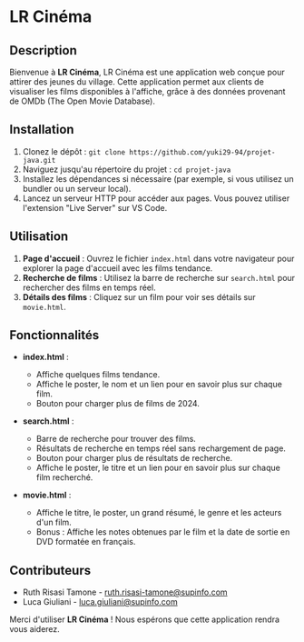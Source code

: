 # LR Cinéma

## Description
Bienvenue à **LR Cinéma**, LR Cinéma est une application web conçue pour attirer des jeunes du village. Cette application permet aux clients de visualiser les films disponibles à l'affiche, grâce à des données provenant de OMDb (The Open Movie Database).

## Installation
1. Clonez le dépôt : `git clone https://github.com/yuki29-94/projet-java.git`
2. Naviguez jusqu'au répertoire du projet : `cd projet-java`
3. Installez les dépendances si nécessaire (par exemple, si vous utilisez un bundler ou un serveur local).
4. Lancez un serveur HTTP pour accéder aux pages. Vous pouvez utiliser l'extension "Live Server" sur VS Code.

## Utilisation
1. **Page d'accueil** : Ouvrez le fichier `index.html` dans votre navigateur pour explorer la page d'accueil avec les films tendance.
2. **Recherche de films** : Utilisez la barre de recherche sur `search.html` pour rechercher des films en temps réel.
3. **Détails des films** : Cliquez sur un film pour voir ses détails sur `movie.html`.

## Fonctionnalités
- **index.html** :
  - Affiche quelques films tendance.
  - Affiche le poster, le nom et un lien pour en savoir plus sur chaque film.
  - Bouton pour charger plus de films de 2024.

- **search.html** :
  - Barre de recherche pour trouver des films.
  - Résultats de recherche en temps réel sans rechargement de page.
  - Bouton pour charger plus de résultats de recherche.
  - Affiche le poster, le titre et un lien pour en savoir plus sur chaque film recherché.

- **movie.html** :
  - Affiche le titre, le poster, un grand résumé, le genre et les acteurs d'un film.
  - Bonus : Affiche les notes obtenues par le film et la date de sortie en DVD formatée en français.

## Contributeurs
- Ruth Risasi Tamone - [ruth.risasi-tamone@supinfo.com](mailto:ruth.risasi-tamone@supinfo.com)
- Luca Giuliani - [luca.giuliani@supinfo.com](mailto:luca.giuliani@supinfo.com)

Merci d'utiliser **LR Cinéma** ! Nous espérons que cette application rendra vous aiderez.
